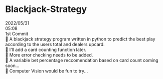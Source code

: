 # Blackjack-Strategy

2022/05/31\
05:08\
1st Commit\
🤑 A blackjack strategy program written in python to predict the best play according to the users total and dealers upcard.\
🤑 I'll add a card counting function later.\
🤑 More error checking needs to be added. \
🤑 A variable bet percentage reccomendation based on card count coming soon...\
🤑 Computer Vision would be fun to try...
